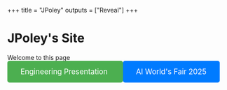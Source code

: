 +++
title = "JPoley"
outputs = ["Reveal"]
+++

# JPoley's Site

Welcome to this page

<div class="r-hstack justify-center" style="gap: 20px;">
  <a href="/engineer-presentation/" style="text-decoration: none; padding: 15px 30px; background-color: #4CAF50; color: white; border-radius: 5px; font-size: 1.2em;">
    Engineering Presentation
  </a>
  <a href="/ai-worlds-fair/" style="text-decoration: none; padding: 15px 30px; background-color: #007BFF; color: white; border-radius: 5px; font-size: 1.2em;">
    AI World's Fair 2025
  </a>
</div>
